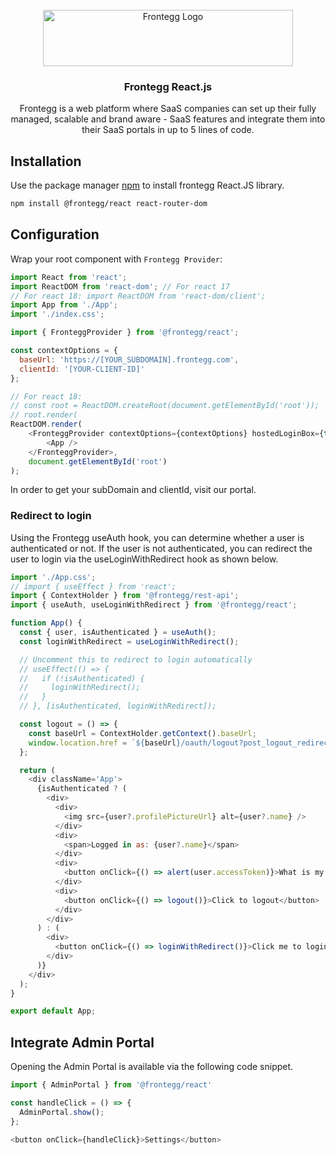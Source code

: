 <br />
<div align="center">
<img src="https://fronteggstuff.blob.core.windows.net/frongegg-logos/logo-transparent.png" alt="Frontegg Logo" width="400" height="90">

<h3 align="center">Frontegg React.js</h3>

  <p align="center">
    Frontegg is a web platform where SaaS companies can set up their fully managed, scalable and brand aware - SaaS features and integrate them into their SaaS portals in up to 5 lines of code.
    <br />
</div>

## Installation

Use the package manager [npm](https://www.npmjs.com/) to install frontegg React.JS library.

```bash
npm install @frontegg/react react-router-dom
```

## Configuration

Wrap your root component with `Frontegg Provider`:

```js
import React from 'react';
import ReactDOM from 'react-dom'; // For react 17
// For react 18: import ReactDOM from 'react-dom/client';
import App from './App';
import './index.css';

import { FronteggProvider } from '@frontegg/react';

const contextOptions = {
  baseUrl: 'https://[YOUR_SUBDOMAIN].frontegg.com',
  clientId: '[YOUR-CLIENT-ID]'
};

// For react 18: 
// const root = ReactDOM.createRoot(document.getElementById('root'));
// root.render(
ReactDOM.render(
    <FronteggProvider contextOptions={contextOptions} hostedLoginBox={true}>
        <App />
    </FronteggProvider>,
    document.getElementById('root')
);
```
In order to get your subDomain and clientId, visit our portal.

### Redirect to login

Using the Frontegg useAuth hook, you can determine whether a user is authenticated or not.
If the user is not authenticated, you can redirect the user to login via the useLoginWithRedirect hook as shown below.

```js
import './App.css';
// import { useEffect } from 'react';
import { ContextHolder } from '@frontegg/rest-api';
import { useAuth, useLoginWithRedirect } from '@frontegg/react';

function App() {
  const { user, isAuthenticated } = useAuth();
  const loginWithRedirect = useLoginWithRedirect();

  // Uncomment this to redirect to login automatically
  // useEffect(() => {
  //   if (!isAuthenticated) {
  //     loginWithRedirect();
  //   }
  // }, [isAuthenticated, loginWithRedirect]);

  const logout = () => {
    const baseUrl = ContextHolder.getContext().baseUrl;
    window.location.href = `${baseUrl}/oauth/logout?post_logout_redirect_uri=${window.location}`;
  };

  return (
    <div className='App'>
      {isAuthenticated ? (
        <div>
          <div>
            <img src={user?.profilePictureUrl} alt={user?.name} />
          </div>
          <div>
            <span>Logged in as: {user?.name}</span>
          </div>
          <div>
            <button onClick={() => alert(user.accessToken)}>What is my access token?</button>
          </div>
          <div>
            <button onClick={() => logout()}>Click to logout</button>
          </div>
        </div>
      ) : (
        <div>
          <button onClick={() => loginWithRedirect()}>Click me to login</button>
        </div>
      )}
    </div>
  );
}

export default App;
```

## Integrate Admin Portal

Opening the Admin Portal is available via the following code snippet.

```js
import { AdminPortal } from '@frontegg/react'

const handleClick = () => {
  AdminPortal.show();
};

<button onClick={handleClick}>Settings</button>
```
